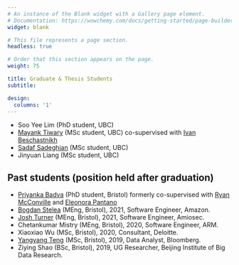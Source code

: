 ```yaml
---
# An instance of the Blank widget with a Gallery page element.
# Documentation: https://wowchemy.com/docs/getting-started/page-builder/
widget: blank

# This file represents a page section.
headless: true

# Order that this section appears on the page.
weight: 75

title: Graduate & Thesis Students
subtitle:

design:
  columns: '1'
---
```


- Soo Yee Lim (PhD student, UBC)
- [Mayank Tiwary](https://scholar.google.com/citations?user=xtMDCsQAAAAJ&hl=en) (MSc student, UBC) co-supervised with [Ivan Beschastnikh](https://www.cs.ubc.ca/~bestchai/)
- [Sadaf Sadeghian](https://www.linkedin.com/in/sadaf-sadeghian-53b8b4174/) (MSc student, UBC)
- Jinyuan Liang (MSc student, UBC)

## Past students (position held after graduation)

- [Priyanka Badva](https://www.linkedin.com/in/priyanka-badva/) (PhD student, Bristol) formerly co-supervised with [Ryan McConville](https://ryanmcconville.com/) and [Eleonora Pantano](https://research-information.bris.ac.uk/en/persons/eleonora-pantano)
- [Bogdan Stelea](https://www.linkedin.com/in/bogdan-stelea/) (MEng, Bristol), 2021, Software Engineer, Amazon.
- [Josh Turner](https://www.linkedin.com/in/joshua-turner-085a7a188/) (MEng, Bristol), 2021, Software Engineer, Amiosec.
- Chetankumar Mistry (MEng, Bristol), 2020, Software Engineer, ARM.
- Xiaoxiao Wu (MSc, Bristol), 2020, Consultant, Deloitte.
- [Yangyang Teng](https://www.linkedin.com/in/yangyangteng/) (MSc, Bristol), 2019,  Data Analyst, Bloomberg.
- Ziying Shao (BSc, Bristol), 2019, UG Researcher, Beijing Institute of Big Data Research.
